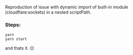 Reproduction of issue with dynamic import of built-in module (cloudflare:sockets) in a nested scriptPath.


### Steps:

```
yarn
yarn start
```

and thats it. 😐
